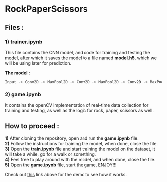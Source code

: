 # RockPaperScissors

## Files :

### **1)** **trainer.ipynb**
This file contains the CNN model, and code for training and testing the model, after which it saves the model to a file named __model.h5__, which we will be using later for prediction.

**The model :**
````python
Input -> Conv2D -> MaxPool2D -> Conv2D -> MaxPool2D -> Conv2D -> MaxPool2D -> Flatten -> Dense -> Dropout -> Dense(Output layer)
````


### **2)** **game.ipynb**
It contains the openCV implementation of real-time data collection for training and testing, as well as the logic for rock, paper, scissors as well. 

## How to proceed :
**1)** After cloning the repository, open and run the __game.ipynb__ file.<br>
**2)** Follow the instructions for training the model, when done, close the file.<br>
**3)** Open the __train.ipynb__ file and start training the model on the dataset, it will take a while, go for a walk or something.<br>
**4)** Feel free to play around with the model, and when done, close the file.<br>
**5)** Open the __game.ipynb__ file, start the game, ENJOY!!!


Check out <a href = "https://www.linkedin.com/feed/update/urn:li:activity:6456952556118736896/">this</a> link above for the demo to see how it works.
